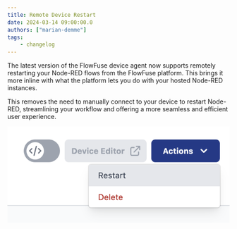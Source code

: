 ```yaml
---
title: Remote Device Restart
date: 2024-03-14 09:00:00.0
authors: ["marian-demme"]
tags:
    - changelog
---
```

The latest version of the FlowFuse device agent now supports remotely restarting your Node-RED flows from the FlowFuse platform. This brings it more inline with what the platform lets you do with your hosted Node-RED instances.

This removes the need to manually connect to your device to restart Node-RED, streamlining your workflow and offering a more seamless and efficient user experience.

![Remote Device Restart](./images/restart-devices-remotly.png)